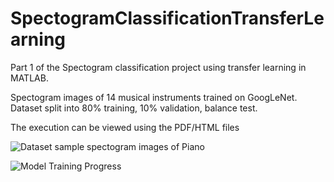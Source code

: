 # SpectogramClassificationTransferLearning
Part 1 of the Spectogram classification project using transfer learning in MATLAB.

Spectogram images of 14 musical instruments trained on GoogLeNet.
Dataset split into 80% training, 10% validation, balance test.

The execution can be viewed using the PDF/HTML files

![Dataset sample spectogram images of Piano](https://github.com/khush777/SpectogramClassificationTransferLearning/blob/main/images/painoSample.PNG)

![Model Training Progress](https://github.com/khush777/SpectogramClassificationTransferLearning/images/trp.png)
